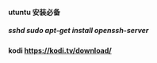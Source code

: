 


#### utuntu 安装必备

##### sshd   sudo apt-get install openssh-server



####  kodi https://kodi.tv/download/

























